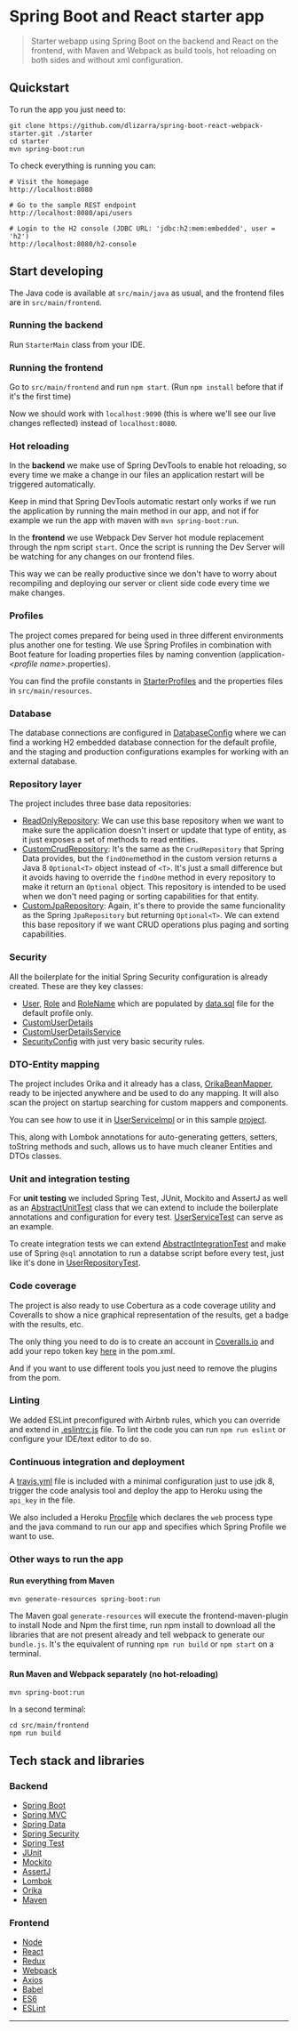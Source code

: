 # Spring Boot and React starter app

> Starter webapp using Spring Boot on the backend and React on the frontend, with 
Maven and Webpack as build tools, hot reloading on both sides and without xml configuration.

## Quickstart
To run the app you just need to:

    git clone https://github.com/dlizarra/spring-boot-react-webpack-starter.git ./starter
    cd starter
    mvn spring-boot:run

To check everything is running you can:

    # Visit the homepage
    http://localhost:8080
    
    # Go to the sample REST endpoint
    http://localhost:8080/api/users
    
    # Login to the H2 console (JDBC URL: 'jdbc:h2:mem:embedded', user = 'h2')
    http://localhost:8080/h2-console

## Start developing
The Java code is available at `src/main/java` as usual, and the frontend files are in 
`src/main/frontend`.

### Running the backend
Run `StarterMain` class from your IDE.

### Running the frontend
Go to `src/main/frontend` and run `npm start`. (Run `npm install` before that if it's the first time)

Now we should work with `localhost:9090` (this is where we'll see our live changes reflected)
 instead of `localhost:8080`.

### Hot reloading
In the **backend** we make use of Spring DevTools to enable hot reloading, 
so every time we make a change in our files an application restart will
be triggered automatically.

Keep in mind that Spring DevTools automatic restart only works if we run the 
application by running the main method in our app, and not if for example we run 
the app with maven with `mvn spring-boot:run`.

In the **frontend** we use Webpack Dev Server hot module replacement 
through the npm script `start`. Once the script is running the Dev Server will be 
watching for any changes on our frontend files.

This way we can be really productive since we don't have to worry about recompiling and deploying
our server or client side code every time we make changes.


### Profiles

The project comes prepared for being used in three different environments plus 
another one for testing. We use Spring Profiles in combination with Boot feature for 
loading properties files by naming convention (application-*\<profile name\>*.properties).

You can find the profile constants in 
[StarterProfiles](src/main/java/com/tw/aadhar/StarterProfiles.java) 
and the properties files in `src/main/resources`.

### Database
The database connections are configured in 
[DatabaseConfig](src/main/java/com/tw/aadhar/DatabaseConfig.java)
where we can find a working H2 embedded database connection for the default profile, and the staging and production configurations examples for working with an external database.

### Repository layer
The project includes three base data repositories:

- [ReadOnlyRepository](src/main/java/com/dlizarra/starter/support/jpa/ReadOnlyRepository.java): We can use this base repository when we want to make sure the application doesn't insert or update that type of entity, as it just exposes a set of methods to read entities.
- [CustomCrudRepository](src/main/java/com/dlizarra/starter/support/jpa/CustomCrudRepository.java): It's the same as the `CrudRepository` that Spring Data provides, but the `findOne`method in the custom version returns a Java 8 `Optional<T>` object instead of `<T>`. It's just a small difference but it avoids having to override the `findOne` method in every repository to make it return an `Optional` object. This repository is intended to be used when we don't need paging or sorting capabilities for that entity.
- [CustomJpaRepository](src/main/java/com/dlizarra/starter/support/jpa/CustomJpaRepository.java): Again, it's there to provide the same funcionality as the Spring `JpaRepository` but returning `Optional<T>`. We can extend this base repository if we want CRUD operations plus paging and sorting capabilities.

### Security
All the boilerplate for the initial Spring Security configuration is already created. These are they key classes:

- [User](src/main/java/com/dlizarra/starter/user/User.java), [Role](src/main/java/com/dlizarra/starter/role/Role.java) and  [RoleName](src/main/java/com/dlizarra/starter/role/RoleName.java) which are populated by [data.sql](src/main/resources/data.sql) file for the default profile only.
- [CustomUserDetails](src/main/java/com/dlizarra/starter/support/security/CustomUserDetails.java)
- [CustomUserDetailsService](src/main/java/com/dlizarra/starter/support/security/CustomUserDetailsService.java)
- [SecurityConfig](src/main/java/com/aadhar/SecurityConfig.java) with just very basic security rules.

### DTO-Entity mapping
The project includes Orika and it already has a class, [OrikaBeanMapper](src/main/java/com/dlizarra/starter/support/orika/OrikaBeanMapper.java), ready to be injected anywhere and be used to do any mapping. It will also scan the project on startup searching for custom mappers and components.

You can see how to use it in [UserServiceImpl](src/main/java/com/dlizarra/starter/user/UserServiceImpl.java) or in this sample [project](https://github.com/dlizarra/orika-spring-integration).

This, along with Lombok annotations for auto-generating getters, setters, toString methods and such, allows us to have much cleaner Entities and DTOs classes.

### Unit and integration testing
For **unit testing** we included Spring Test, JUnit, Mockito and AssertJ as well as an [AbstractUnitTest](src/test/java/com/dlizarra/starter/support/AbstractUnitTest.java) class that we can extend to include the boilerplate annotations and configuration for every test. [UserServiceTest](src/test/java/com/dlizarra/starter/user/UserServiceTest.java) can serve as an example.

To create integration tests we can extend [AbstractIntegrationTest](src/test/java/com/dlizarra/starter/support/AbstractIntegrationTest.java) and make use of Spring `@sql` annotation to run a databse script before every test, just like it's done in [UserRepositoryTest](src/test/java/com/dlizarra/starter/user/UserRepositoryTest.java).

### Code coverage
The project is also ready to use Cobertura as a code coverage utility and Coveralls to show a nice graphical representation of the results, get a badge with the results, etc. 

The only thing you need to do is to create an account in [Coveralls.io](http://coveralls.io) and add your repo token key [here](pom.xml#L134) in the pom.xml.

And if you want to use different tools you just need to remove the plugins from the pom.

### Linting
We added ESLint preconfigured with Airbnb rules, which you can override and extend in [.eslintrc.js](src/main/frontend/.eslintrc.js) file. To lint the code you can run `npm run eslint` or configure your IDE/text editor to do so.

### Continuous integration and deployment
A [travis.yml](.travis.yml) file is included with a minimal configuration just to use jdk 8, trigger the code analysis tool and deploy the app to Heroku using the `api_key` in the file. 

We also included a Heroku [Procfile](Procfile) which declares the `web` process type and the java command to run our app and specifies which Spring Profile we want to use.

### Other ways to run the app
#### Run everything from Maven

    mvn generate-resources spring-boot:run

The Maven goal `generate-resources` will execute the frontend-maven-plugin to install Node
and Npm the first time, run npm install to download all the libraries  that are not 
present already and tell webpack to generate our `bundle.js`. It's the equivalent of running `npm run build` or `npm start` on a terminal.

#### Run Maven and Webpack separately (no hot-reloading)

    mvn spring-boot:run
In a second terminal:
    
    cd src/main/frontend
    npm run build

## Tech stack and libraries
### Backend
- [Spring Boot](http://projects.spring.io/spring-boot/)
- [Spring MVC](http://docs.spring.io/autorepo/docs/spring/3.2.x/spring-framework-reference/html/mvc.html)
- [Spring Data](http://projects.spring.io/spring-data/)
- [Spring Security](http://projects.spring.io/spring-security/)
- [Spring Test](http://docs.spring.io/autorepo/docs/spring-framework/3.2.x/spring-framework-reference/html/testing.html)
- [JUnit](http://junit.org/)
- [Mockito](http://mockito.org/)
- [AssertJ](http://joel-costigliola.github.io/assertj/)
- [Lombok](https://projectlombok.org/)
- [Orika](http://orika-mapper.github.io/orika-docs/)
- [Maven](https://maven.apache.org/)

### Frontend
- [Node](https://nodejs.org/en/)
- [React](https://facebook.github.io/react/)
- [Redux](https://reduxframework.com/)
- [Webpack](https://webpack.github.io/)
- [Axios](https://github.com/mzabriskie/axios)
- [Babel](https://babeljs.io/)
- [ES6](http://www.ecma-international.org/ecma-262/6.0/)
- [ESLint](http://eslint.org/)

---
